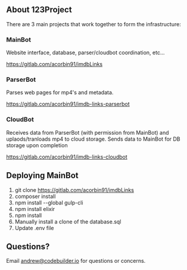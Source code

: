 ## About 123Project

There are 3 main projects that work together to form the infrastructure:

### MainBot
Website interface, database, parser/cloudbot coordination, etc... 

https://gitlab.com/acorbin91/imdbLinks

### ParserBot
Parses web pages for mp4's and metadata. 

https://gitlab.com/acorbin91/imdb-links-parserbot

### CloudBot
Receives data from ParserBot (with permission from MainBot) and uplaods/tranloads mp4 to cloud storage. Sends data to MainBot for DB storage upon completion

https://gitlab.com/acorbin91/imdb-links-cloudbot

## Deploying MainBot

1. git clone https://gitlab.com/acorbin91/imdbLinks
2. composer install
3. npm install --global gulp-cli
4. npm install elixir
5. npm install
6. Manually install a clone of the database.sql
7. Update .env file

## Questions?

Email [andrew@codebuilder.io](mailto:andrew@openpad.io) for questions or concerns.
